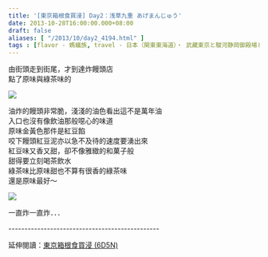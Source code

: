```yaml
---
title: '[東京箱根食買浸] Day2：浅草九重 あげまんじゅう'
date: 2013-10-28T16:00:00.000+08:00
draft: false
aliases: [ "/2013/10/day2_4194.html" ]
tags : [flavor - 螞蟻族, travel - 日本（関東東海道）・ 武藏東京と駿河静岡御殿場と相模神奈川箱根]
---
```


由街頭走到街尾，才到達炸饅頭店  
點了原味與綠茶味的

![](/images/tokyo2b.jpg)

油炸的饅頭非常脆，淺淺的油色看出這不是萬年油  
入口也沒有像飲油那般噁心的味道  
原味金黃色那件是紅豆餡  
咬下饅頭紅豆泥亦以急不及待的速度要湧出來  
紅豆味又香又甜，卻不像雅緻的和菓子般  
甜得要立刻喝茶飲水  
綠茶味比原味甜也不算有很香的綠茶味  
還是原味最好～

  
![](/images/tokyo2b1.jpg)


一直炸一直炸．．．  
  
\-----------------------------------------------  
  
延伸閱讀：[東京箱根食買浸 (6D5N)](https://hidie.net/tokyo6d5n/)
